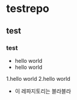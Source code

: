 # testrepo
## test
### test

* hello world
* hello world

1.hello world
2.hello world

* 이 레파지토리는 블라블라